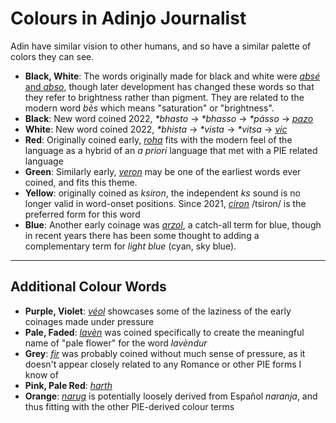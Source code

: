 # Colours in Adinjo Journalist

Adin have similar vision to other humans, and so have a similar palette of colors they can see.

+ **Black, White**: The words originally made for black and white were [_absé_ and _abso_](lexicon/a/abs), though later development has changed these words so that they refer to brightness rather than pigment. They are related to the modern word _bès_ which means "saturation" or "brightness".
+ **Black**: New word coined 2022, _\*bhasto_ -> _\*bhasso_ -> _\*pásso_ -> [_pazo_](lexicon/p/pazo)
+ **White**: New word coined 2022, _\*bhista_ -> _\*vista_ -> _\*vitsa_ -> [_vic_](lexicon/v/vic)
+ **Red**: Originally coined early, [_roha_](lexicon/r/roha) fits with the modern feel of the language as a hybrid of an _a priori_ language that met with a PIE related language
+ **Green**: Similarly early, [_veron_](lexicon/v/veron) may be one of the earliest words ever coined, and fits this theme.
+ **Yellow**: originally coined as _ksiron_, the independent _ks_ sound is no longer valid in word-onset positions. Since 2021, [_ciron_](lexicon/c/ciron) /tsiron/ is the preferred form for this word
+ **Blue**: Another early coinage was [_arzol_](lexicon/a/arzol), a catch-all term for blue, though in recent years there has been some thought to adding a complementary term for _light blue_ (cyan, sky blue).

-----
## Additional Colour Words

+ **Purple, Violet**: [_véol_](lexicon/v/véol) showcases some of the laziness of the early coinages made under pressure
+ **Pale, Faded**: [_lavèn_](lexicon/l/lavèn) was coined specifically to create the meaningful name of "pale flower" for the word _lavèndur_
+ **Grey**: [_fir_](lexicon/f/fir) was probably coined without much sense of pressure, as it doesn't appear closely related to any Romance or other PIE forms I know of
+ **Pink, Pale Red**: [_harth_](lexicon/h/harth)
+ **Orange**: [_narug_](lexicon/n/narug) is potentially loosely derived from Español _naranja_, and thus fitting with the other PIE-derived colour terms

